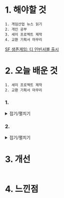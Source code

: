 # 1. 해야할 것
```
1. 게임산업 뉴스 읽기
2. 개인 공부
3. 세미 프로젝트 제작
4. 교환 기획서 마무리
```
[SF 생존게임: 디 인빈서블 출시](https://www.gamemeca.com/view.php?gid=1742941)



# 2. 오늘 배운 것
```
1. 세미 프로젝트 제작
2. 교환 기획서 마무리
```
### 1. 
<details>
<summary>접기/펼치기</summary>


</details>


### 2. 
<details>
<summary>접기/펼치기</summary>


</details>


# 3. 개선
```

```


# 4. 느낀점
```

```


